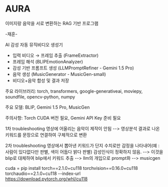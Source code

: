 # AURA
이미지랑 음악을 서로 변환하는 RAG 기반 프로그램

-재훈-

AI 감성 자동 뮤직비디오 생성기
- 입력 비디오 → 프레임 추출 (FrameExtractor)
- 프레임 해석 (BLIPEmotionAnalyzer)
- 감성 기반 프롬프트 생성 (LLMPromptRefiner - Gemini 1.5 Pro)
- 음악 생성 (MusicGenerator - MusicGen-small)
- 비디오+음악 합성 및 결과 저장
  
주요 라이브러리: torch, transformers, google-generativeai, moviepy, soundfile, opencv-python, numpy

주요 모델: BLIP, Gemini 1.5 Pro, MusicGen

주의사항: Torch CUDA 버전 필요, Gemini API Key 준비 필요



1차 troubleshooting 영상에 어울리는 음악이 제작이 안됨 --> 영상분석 결과로 나온 키워드를 문장으로 연결하여 구체적으로 변환

2차 troubleshooting 영상에서 뽑아낸 키워드가 단지 수치로만 감정을 나타내어(예 : 사람이 있다없다만 판별, 색이 어둡다 밝다 판별) 감성인식이 정확하지 않음.
 --> 이것을 blip로 대체하여 blip에서 키워드 추출 --> llm의 개입으로 prompt화 --> musicgen

cuda = pip install torch==2.1.0+cu118 torchvision==0.16.0+cu118 torchaudio==2.1.0+cu118 --index-url https://download.pytorch.org/whl/cu118
